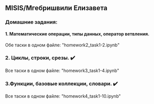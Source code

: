 ## MISIS/Мгебришвили Елизавета
### Домашние задания:
#### 1. Математические операции, типы данных, оператор ветвления. 
Обе таски в одном файле: "homework2_task1-2.ipynb" 
### 2. Циклы, строки, срезы. ✔️
Все таски в одном файле: "homework3_task1-4.ipynb"  
### 3.Функции, базовые коллекции, словари. ✔️
Все таски в одном файле: "homework4_task1-10.ipynb"  
